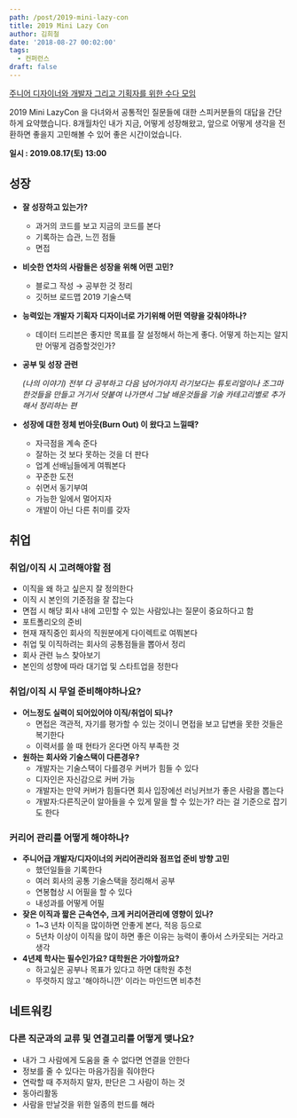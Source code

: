 ```yaml
---
path: /post/2019-mini-lazy-con
title: 2019 Mini Lazy Con
author: 김희철
date: '2018-08-27 00:02:00'
tags:
  - 컨퍼런스
draft: false
---
```


[주니어 디자이너와 개발자 그리고 기획자를 위한 수다 모임](https://www.notion.so/e7a87514534a4a5da0d9583e7e036c6a)

2019 Mini LazyCon 을 다녀와서 공통적인 질문들에 대한 스피커분들의 대답을 간단하게 요약했습니다. 8개월차인 내가 지금, 어떻게 성장해왔고, 앞으로 어떻게 생각을 전환하면 좋을지 고민해볼 수 있어 좋은 시간이었습니다.

**일시 : 2019.08.17(토) 13:00**

## 성장

- **잘 성장하고 있는가?**
  - 과거의 코드를 보고 지금의 코드를 본다
  - 기록하는 습관, 느낀 점들
  - 면접
- **비슷한 연차의 사람들은 성장을 위해 어떤 고민?**
  - 블로그 작성 → 공부한 것 정리
  - 깃허브 로드맵 2019 기술스택
- **능력있는 개발자 기획자 디자이너로 가기위해 어떤 역량을 갖춰야하나?**
  - 데이터 드리븐은 좋지만 목표를 잘 설정해서 하는게 좋다. 어떻게 하는지는 알지만 어떻게 검증할것인가?
- **공부 및 성장 관련**

  _(나의 이야기) 전부 다 공부하고 다음 넘어가야지 라기보다는 튜토리얼이나 조그마한것들을 만들고 거기서 덧붙여 나가면서 그날 배운것들을 기술 카테고리별로 추가 해서 정리하는 편_

- **성장에 대한 정체 번아웃(Burn Out) 이 왔다고 느낄때?**
  - 자극점을 계속 준다
  - 잘하는 것 보다 못하는 것을 더 판다
  - 업계 선배님들에게 여쭤본다
  - 꾸준한 도전
  - 쉬면서 동기부여
  - 가능한 일에서 멀어지자
  - 개발이 아닌 다른 취미를 갖자

## 취업

### 취업/이직 시 고려해야할 점

- 이직을 왜 하고 싶은지 잘 정의한다
- 이직 시 본인의 기준점을 잘 잡는다
- 면접 시 해당 회사 내에 고민할 수 있는 사람있냐는 질문이 중요하다고 함
- 포트폴리오의 준비
- 현재 재직중인 회사의 직원분에게 다이렉트로 여쭤본다
- 취업 및 이직하려는 회사의 공통점들을 뽑아서 정리
- 회사 관련 뉴스 찾아보기
- 본인의 성향에 따라 대기업 및 스타트업을 정한다

### 취업/이직 시 무얼 준비해야하나요?

- **어느정도 실력이 되어있어야 이직/취업이 되나?**
  - 면접은 객관적, 자기를 평가할 수 있는 것이니 면접을 보고 답변을 못한 것들은 복기한다
  - 이력서를 쓸 때 현타가 온다면 아직 부족한 것
- **원하는 회사와 기술스택이 다른경우?**
  - 개발자는 기술스택이 다를경우 커버가 힘들 수 있다
  - 디자인은 자신감으로 커버 가능
  - 개발자는 만약 커버가 힘들다면 회사 입장에선 러닝커브가 좋은 사람을 뽑는다
  - 개발자:다른직군이 알아들을 수 있게 말을 할 수 있는가? 라는 걸 기준으로 잡기도 한다

### 커리어 관리를 어떻게 해야하나?

- **주니어급 개발자/디자이너의 커리어관리와 점프업 준비 방향 고민**
  - 했던일들을 기록한다
  - 여러 회사의 공통 기술스택을 정리해서 공부
  - 연봉협상 시 어필을 할 수 있다
  - 내성과를 어떻게 어필
- **잦은 이직과 짧은 근속연수, 크게 커리어관리에 영향이 있나?**
  - 1~3 년차 이직을 많이하면 안좋게 본다, 적응 등으로
  - 5년차 이상이 이직을 많이 하면 좋은 이유는 능력이 좋아서 스카웃되는 거라고 생각
- **4년제 학사는 필수인가요? 대학원은 가야할까요?**
  - 하고싶은 공부나 목표가 있다고 하면 대학원 추천
  - 뚜렷하지 않고 '해야하니깐' 이라는 마인드면 비추천

## 네트워킹

### 다른 직군과의 교류 및 연결고리를 어떻게 맺나요?

- 내가 그 사람에게 도움을 줄 수 없다면 연결을 안한다
- 정보를 줄 수 있다는 마음가짐을 줘야한다
- 연락할 때 주저하지 말자, 판단은 그 사람이 하는 것
- 동아리활동
- 사람을 만날것을 위한 일종의 펀드를 해라
